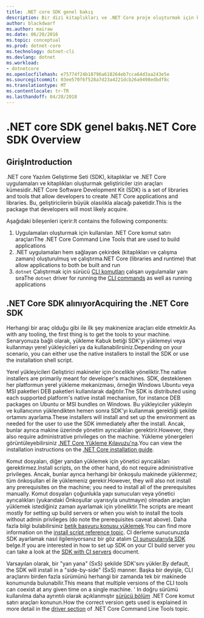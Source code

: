 ```yaml
---
title: .NET core SDK genel bakış
description: Bir dizi kitaplıkları ve .NET Core proje oluşturmak için kullanılan araçlar olduğu .NET Core SDK hakkında bilgi edinin.
author: blackdwarf
ms.author: mairaw
ms.date: 06/20/2016
ms.topic: conceptual
ms.prod: dotnet-core
ms.technology: dotnet-cli
ms.devlang: dotnet
ms.workload:
- dotnetcore
ms.openlocfilehash: e75774f24b18796a618264eb7cca64d3aa243e5e
ms.sourcegitcommit: 03ee570f6f528a7d23a4221dcb26a9498edbdf8c
ms.translationtype: MT
ms.contentlocale: tr-TR
ms.lasthandoff: 04/28/2018
---
```

# <a name="net-core-sdk-overview"></a><span data-ttu-id="1499a-103">.NET core SDK genel bakış</span><span class="sxs-lookup"><span data-stu-id="1499a-103">.NET Core SDK Overview</span></span> 

## <a name="introduction"></a><span data-ttu-id="1499a-104">Giriş</span><span class="sxs-lookup"><span data-stu-id="1499a-104">Introduction</span></span>
<span data-ttu-id="1499a-105">.NET core Yazılım Geliştirme Seti (SDK), kitaplıklar ve .NET Core uygulamaları ve kitaplıkları oluşturmak geliştiriciler izin araçları kümesidir.</span><span class="sxs-lookup"><span data-stu-id="1499a-105">.NET Core Software Development Kit (SDK) is a set of libraries and tools that allow developers to create .NET Core applications and libraries.</span></span> <span data-ttu-id="1499a-106">Bu, geliştiricilerin büyük olasılıkla alacağı paketidir.</span><span class="sxs-lookup"><span data-stu-id="1499a-106">This is the package that developers will most likely acquire.</span></span> 

<span data-ttu-id="1499a-107">Aşağıdaki bileşenleri içerir:</span><span class="sxs-lookup"><span data-stu-id="1499a-107">It contains the following components:</span></span>

1. <span data-ttu-id="1499a-108">Uygulamaları oluşturmak için kullanılan .NET Core komut satırı araçları</span><span class="sxs-lookup"><span data-stu-id="1499a-108">The .NET Core Command Line Tools that are used to build applications</span></span>
2. <span data-ttu-id="1499a-109">.NET uygulamaları hem sağlayan çekirdek (kitaplıkları ve çalışma zamanı) oluşturulmuş ve çalıştırma</span><span class="sxs-lookup"><span data-stu-id="1499a-109">.NET Core (libraries and runtime) that allow applications to both be built and run</span></span>
3. <span data-ttu-id="1499a-110">`dotnet` Çalıştırmak için sürücü [CLI komutları](tools/index.md) çalışan uygulamalar yanı sıra</span><span class="sxs-lookup"><span data-stu-id="1499a-110">The `dotnet` driver for running the [CLI commands](tools/index.md) as well as running applications</span></span>


## <a name="acquiring-the-net-core-sdk"></a><span data-ttu-id="1499a-111">.NET Core SDK alınıyor</span><span class="sxs-lookup"><span data-stu-id="1499a-111">Acquiring the .NET Core SDK</span></span>
<span data-ttu-id="1499a-112">Herhangi bir araç olduğu gibi ile ilk şey makinenize araçları elde etmektir.</span><span class="sxs-lookup"><span data-stu-id="1499a-112">As with any tooling, the first thing is to get the tools to your machine.</span></span> <span data-ttu-id="1499a-113">Senaryonuza bağlı olarak, yükleme Kabuk betiği SDK'yı yüklemeyi veya kullanmayı yerel yükleyicileri ya da kullanabilirsiniz.</span><span class="sxs-lookup"><span data-stu-id="1499a-113">Depending on your scenario, you can either use the native installers to install the SDK or use the installation shell script.</span></span>

<span data-ttu-id="1499a-114">Yerel yükleyicileri Geliştirici makineler için öncelikle yöneliktir.</span><span class="sxs-lookup"><span data-stu-id="1499a-114">The native installers are primarily meant for developer's machines.</span></span> <span data-ttu-id="1499a-115">SDK, desteklenen her platformun yerel yükleme mekanizması, örneğin Windows Ubuntu veya MSI paketleri DEB paketleri kullanılarak dağıtılır.</span><span class="sxs-lookup"><span data-stu-id="1499a-115">The SDK is distributed using each supported platform's native install mechanism, for instance DEB packages on Ubuntu or MSI bundles on Windows.</span></span> <span data-ttu-id="1499a-116">Bu yükleyiciler yükleyin ve kullanıcının yüklendikten hemen sonra SDK'yı kullanmak gerektiği şekilde ortamını ayarlama.</span><span class="sxs-lookup"><span data-stu-id="1499a-116">These installers will install and set up the environment as needed for the user to use the SDK immediately after the install.</span></span> <span data-ttu-id="1499a-117">Ancak, bunlar ayrıca makine üzerinde yönetim ayrıcalıkları gerektirir.</span><span class="sxs-lookup"><span data-stu-id="1499a-117">However, they also require administrative privileges on the machine.</span></span> <span data-ttu-id="1499a-118">Yükleme yönergeleri görüntüleyebilirsiniz [.NET Core Yükleme Kılavuzu'na](https://aka.ms/dotnetcoregs).</span><span class="sxs-lookup"><span data-stu-id="1499a-118">You can view the installation instructions on the [.NET Core installation guide](https://aka.ms/dotnetcoregs).</span></span>

<span data-ttu-id="1499a-119">Komut dosyaları, diğer yandan yüklemek için yönetici ayrıcalıkları gerektirmez.</span><span class="sxs-lookup"><span data-stu-id="1499a-119">Install scripts, on the other hand, do not require administrative privileges.</span></span> <span data-ttu-id="1499a-120">Ancak, bunlar ayrıca herhangi bir önkoşulu makinede yüklenmez; tüm önkoşulları el ile yüklemeniz gerekir.</span><span class="sxs-lookup"><span data-stu-id="1499a-120">However, they will also not install any prerequisites on the machine; you need to install all of the prerequisites manually.</span></span> <span data-ttu-id="1499a-121">Komut dosyaları çoğunlukla yapı sunucuları veya yönetici ayrıcalıkları (yukarıdaki Önkoşullar uyarısıyla unutmayın) olmadan araçları yüklemek istediğiniz zaman ayarlamak için yöneliktir.</span><span class="sxs-lookup"><span data-stu-id="1499a-121">The scripts are meant mostly for setting up build servers or when you wish to install the tools without admin privileges (do note the prerequisites caveat above).</span></span> <span data-ttu-id="1499a-122">Daha fazla bilgi bulabilirsiniz [betik başvuru konusu yüklemek](tools/dotnet-install-script.md).</span><span class="sxs-lookup"><span data-stu-id="1499a-122">You can find more information on the [install script reference topic](tools/dotnet-install-script.md).</span></span> <span data-ttu-id="1499a-123">CI derleme sunucunuzda SDK ayarlamak nasıl ilgileniyorsanız bir göz atalım [CI sunucularıyla SDK](tools/using-ci-with-cli.md) belge.</span><span class="sxs-lookup"><span data-stu-id="1499a-123">If you are interested in how to set up SDK on your CI build server you can take a look at the [SDK with CI servers](tools/using-ci-with-cli.md) document.</span></span> 

<span data-ttu-id="1499a-124">Varsayılan olarak, bir "yan yana" (SxS) şekilde SDK'sını yükler.</span><span class="sxs-lookup"><span data-stu-id="1499a-124">By default, the SDK will install in a "side-by-side" (SxS) manner.</span></span> <span data-ttu-id="1499a-125">Başka bir deyişle, CLI araçlarını birden fazla sürümünü herhangi bir zamanda tek bir makinede konumunda bulunabilir.</span><span class="sxs-lookup"><span data-stu-id="1499a-125">This means that multiple versions of the CLI tools can coexist at any given time on a single machine.</span></span> <span data-ttu-id="1499a-126">' In doğru sürümü kullanılma daha ayrıntılı olarak açıklanmıştır [sürücü bölüm](tools/index.md#driver) .NET Core komut satırı araçları konunun.</span><span class="sxs-lookup"><span data-stu-id="1499a-126">How the correct version gets used is explained in more detail in the [driver section](tools/index.md#driver) of .NET Core Command Line Tools topic.</span></span>
